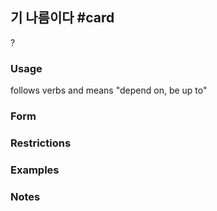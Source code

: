## 기 나름이다 #card
?
### Usage
follows verbs and means "depend on, be up to"
### Form
### Restrictions
### Examples
### Notes

